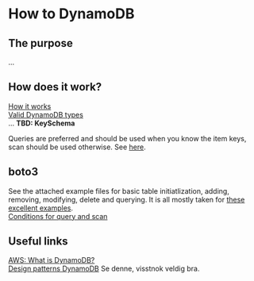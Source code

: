 # How to DynamoDB

## The purpose
...

## How does it work?
[How it works](https://docs.aws.amazon.com/amazondynamodb/latest/developerguide/HowItWorks.html)  
[Valid DynamoDB types](https://boto3.amazonaws.com/v1/documentation/api/latest/reference/customizations/dynamodb.html#ref-valid-dynamodb-types)  
...
**TBD: KeySchema**


Queries are preferred and should be used when you know the item keys, scan should be used otherwise. See [here](https://dynobase.dev/dynamodb-scan-vs-query/).

## boto3
See the attached example files for basic table initiatlization, adding, removing, modifying, delete and querying. It is all mostly taken for [these excellent examples](https://boto3.amazonaws.com/v1/documentation/api/latest/guide/dynamodb.html).  
[Conditions for query and scan](https://boto3.amazonaws.com/v1/documentation/api/latest/reference/customizations/dynamodb.html#ref-dynamodb-conditions)  


## Useful links
[AWS: What is DynamoDB?](https://docs.aws.amazon.com/amazondynamodb/latest/developerguide/Introduction.html)  
[Design patterns DynamoDB](https://www.youtube.com/watch?v=HaEPXoXVf2k) Se denne, visstnok veldig bra.  
